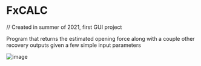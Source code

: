# FxCALC
// Created in summer of 2021, first GUI project

Program that returns the estimated opening force along with a couple other recovery outputs given a few simple input parameters

![image](https://user-images.githubusercontent.com/98776682/219722766-a2a1f824-2362-4af4-8ca4-21917c800179.png)
